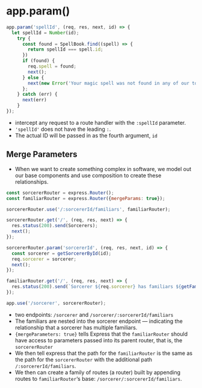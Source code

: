 # app.param()

```js
app.param('spellId', (req, res, next, id) => {
  let spellId = Number(id);
    try {
      const found = SpellBook.find((spell) => {
        return spellId === spell.id;
      })
      if (found) {
        req.spell = found;
        next();
      } else {
        next(new Error('Your magic spell was not found in any of our tomes'));
      };
    } catch (err) {
      next(err)
    }
});
```
- intercept any request to a route handler with the `:spellId` parameter.
- `'spellId'` does not have the leading `:`.
- The actual ID will be passed in as the fourth argument, `id`

## Merge Parameters
- When we want to create something complex in software, we model out our base components and use composition to create these relationships.

```js
const sorcererRouter = express.Router();
const familiarRouter = express.Router({mergeParams: true});

sorcererRouter.use('/:sorcererId/familiars', familiarRouter);

sorcererRouter.get('/', (req, res, next) => {
  res.status(200).send(Sorcerers);
  next();
});

sorcererRouter.param('sorcererId', (req, res, next, id) => {
  const sorcerer = getSorcererById(id);   
  req.sorcerer = sorcerer;
  next();
});

familiarRouter.get('/', (req, res, next) => {
  res.status(200).send(`Sorcerer ${req.sorcerer} has familiars ${getFamiliars(sorcerer)}`);
});

app.use('/sorcerer', sorcererRouter);
```
- two endpoints: `/sorcerer` and `/sorcerer/:sorcererId/familiars`
- The familiars are nested into the sorcerer endpoint — indicating the relationship that a sorcerer has multiple familiars.
- `{mergeParameters: true}` tells Express that the `familiarRouter` should have access to parameters passed into its parent router, that is, the `sorcererRouter`
- We then tell express that the path for the `familiarRouter` is the same as the path for the `sorcererRouter` with the additional path `/:sorcererId/familiars`.
- We then can create a family of routes (a router) built by appending routes to `familiarRouter`‘s base: `/sorcerer/:sorcererId/familiars`.
